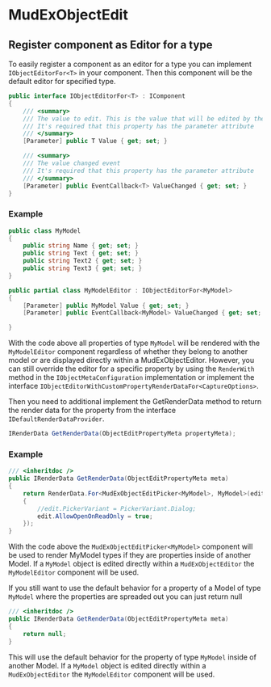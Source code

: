 ﻿# MudExObjectEdit
## Register component as Editor for a type

To easily register a component as an editor for a type you can implement `IObjectEditorFor<T>` in your component.
Then this component will be the default editor for specified type. 

```csharp
public interface IObjectEditorFor<T> : IComponent
{
    /// <summary>
    /// The value to edit. This is the value that will be edited by the component
    /// It's required that this property has the parameter attribute
    /// </summary>
    [Parameter] public T Value { get; set; }

    /// <summary>
    /// The value changed event
    /// It's required that this property has the parameter attribute
    /// </summary>
    [Parameter] public EventCallback<T> ValueChanged { get; set; }
}
```

### Example

```csharp
public class MyModel
{
	public string Name { get; set; }
	public string Text { get; set; }
	public string Text2 { get; set; }
	public string Text3 { get; set; }	
}

public partial class MyModelEditor : IObjectEditorFor<MyModel>
{
    [Parameter] public MyModel Value { get; set; }
	[Parameter] public EventCallback<MyModel> ValueChanged { get; set; } // Notice you dont need to invoke this own your own, this will be done by the ObjectEdit component

}

```

With the code above all properties of type `MyModel` will be rendered with the `MyModelEditor` component regardless of whether they belong to another model or are displayed directly within a MudExObjectEditor.
However, you can still override the editor for a specific property by using the `RenderWith` method in the `IObjectMetaConfiguration` implementation or implement the interface `IObjectEditorWithCustomPropertyRenderDataFor<CaptureOptions>`.

Then you need to additional implement the GetRenderData method to return the render data for the property from the interface `IDefaultRenderDataProvider`.
```csharp
IRenderData GetRenderData(ObjectEditPropertyMeta propertyMeta);
```

### Example
```csharp
/// <inheritdoc />
public IRenderData GetRenderData(ObjectEditPropertyMeta meta)
{
    return RenderData.For<MudExObjectEditPicker<MyModel>, MyModel>(edit => edit.Value, edit =>
    {
        //edit.PickerVariant = PickerVariant.Dialog;
        edit.AllowOpenOnReadOnly = true;
    });
}
```

With the code above the `MudExObjectEditPicker<MyModel>` component will be used to render MyModel types if they are properties inside of another Model. If a `MyModel` object is edited directly within a `MudExObjectEditor` the `MyModelEditor` component will be used.

If you still want to use the default behavior for a property of a Model of type `MyModel` where the properties are spreaded out you can just return null

```csharp
/// <inheritdoc />
public IRenderData GetRenderData(ObjectEditPropertyMeta meta)
{
	return null;
}
```

This will use the default behavior for the property of type `MyModel` inside of another Model. 
If a `MyModel` object is edited directly within a `MudExObjectEditor` the `MyModelEditor` component will be used.